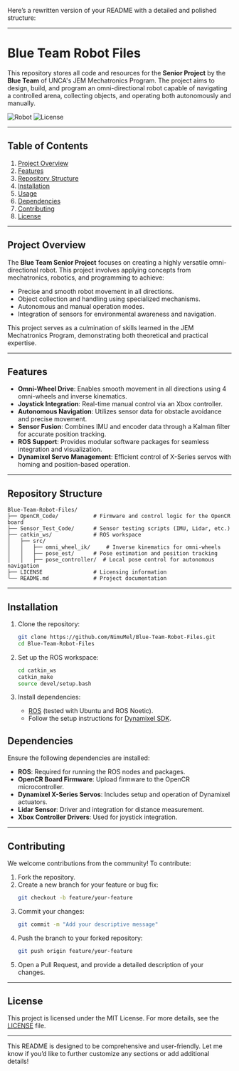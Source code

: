 Here’s a rewritten version of your README with a detailed and polished structure:

---

# Blue Team Robot Files

This repository stores all code and resources for the **Senior Project** by the **Blue Team** of UNCA's JEM Mechatronics Program. The project aims to design, build, and program an omni-directional robot capable of navigating a controlled arena, collecting objects, and operating both autonomously and manually.

![Robot](https://img.shields.io/badge/Robot-Omni--Directional-blue) ![License](https://img.shields.io/badge/License-MIT-green)

---

## Table of Contents

1. [Project Overview](#project-overview)  
2. [Features](#features)  
3. [Repository Structure](#repository-structure)  
4. [Installation](#installation)  
5. [Usage](#usage)  
6. [Dependencies](#dependencies)  
7. [Contributing](#contributing)  
8. [License](#license)  

---

## Project Overview

The **Blue Team Senior Project** focuses on creating a highly versatile omni-directional robot. This project involves applying concepts from mechatronics, robotics, and programming to achieve:

- Precise and smooth robot movement in all directions.  
- Object collection and handling using specialized mechanisms.  
- Autonomous and manual operation modes.  
- Integration of sensors for environmental awareness and navigation.  

This project serves as a culmination of skills learned in the JEM Mechatronics Program, demonstrating both theoretical and practical expertise.

---

## Features

- **Omni-Wheel Drive**: Enables smooth movement in all directions using 4 omni-wheels and inverse kinematics.  
- **Joystick Integration**: Real-time manual control via an Xbox controller.  
- **Autonomous Navigation**: Utilizes sensor data for obstacle avoidance and precise movement.  
- **Sensor Fusion**: Combines IMU and encoder data through a Kalman filter for accurate position tracking.  
- **ROS Support**: Provides modular software packages for seamless integration and visualization.  
- **Dynamixel Servo Management**: Efficient control of X-Series servos with homing and position-based operation.  

---

## Repository Structure

```plaintext
Blue-Team-Robot-Files/
├── OpenCR_Code/           # Firmware and control logic for the OpenCR board
├── Sensor_Test_Code/      # Sensor testing scripts (IMU, Lidar, etc.)
├── catkin_ws/             # ROS workspace
│   ├── src/
│   │   ├── omni_wheel_ik/     # Inverse kinematics for omni-wheels
│   │   ├── pose_est/      # Pose estimation and position tracking
│   │   ├── pose_controller/  # Local pose control for autonomous navigation
├── LICENSE                # Licensing information
└── README.md              # Project documentation
```

---

## Installation

1. Clone the repository:
   ```bash
   git clone https://github.com/NimuMel/Blue-Team-Robot-Files.git
   cd Blue-Team-Robot-Files
   ```

2. Set up the ROS workspace:
   ```bash
   cd catkin_ws
   catkin_make
   source devel/setup.bash
   ```

3. Install dependencies:
   - [ROS](http://wiki.ros.org/ROS/Installation) (tested with Ubuntu and ROS Noetic).  
   - Follow the setup instructions for [Dynamixel SDK](https://emanual.robotis.com/docs/en/software/dynamixel/dynamixel_sdk/).  

## Dependencies

Ensure the following dependencies are installed:

- **ROS**: Required for running the ROS nodes and packages.  
- **OpenCR Board Firmware**: Upload firmware to the OpenCR microcontroller.  
- **Dynamixel X-Series Servos**: Includes setup and operation of Dynamixel actuators.  
- **Lidar Sensor**: Driver and integration for distance measurement.  
- **Xbox Controller Drivers**: Used for joystick integration.  

---

## Contributing

We welcome contributions from the community! To contribute:

1. Fork the repository.  
2. Create a new branch for your feature or bug fix:  
   ```bash
   git checkout -b feature/your-feature
   ```  
3. Commit your changes:  
   ```bash
   git commit -m "Add your descriptive message"
   ```  
4. Push the branch to your forked repository:  
   ```bash
   git push origin feature/your-feature
   ```  
5. Open a Pull Request, and provide a detailed description of your changes.

---

## License

This project is licensed under the MIT License. For more details, see the [LICENSE](LICENSE) file.

---

This README is designed to be comprehensive and user-friendly. Let me know if you’d like to further customize any sections or add additional details!
